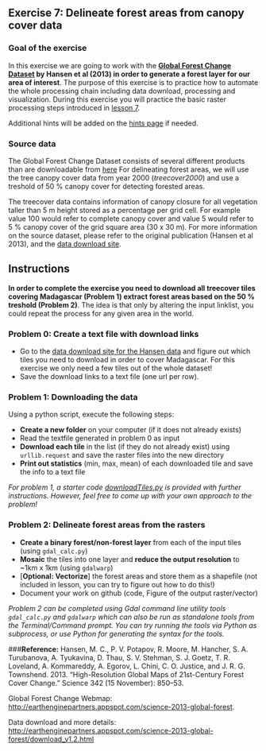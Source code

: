 ## Exercise 7: Delineate forest areas from canopy cover data

### Goal of the exercise
In this exercise we are going to work with the **[Global Forest Change Dataset](http://earthenginepartners.appspot.com/science-2013-global-forest) by Hansen et al (2013) in order to generate a forest layer for our area of interest**. The purpose of this exercise is to practice how to automate the whole processing chain including data download, processing and visualization. During this exercise you will practice the basic raster processing steps introduced in [lesson 7](https://github.com/Automating-GIS-processes/Lesson-7-Automating-Raster-Data-Processing/blob/master/Python-and-Gdal.ipynb). 

Additional hints will be added on the [hints page](https://github.com/Automating-GIS-processes/Lesson-7-Automating-Raster-Data-Processing/blob/master/hints-exercise-7) if needed.

### Source data
The Global Forest Change Dataset consists of several different products than are downloadable from [here](http://earthenginepartners.appspot.com/science-2013-global-forest/download_v1.2.html) For delineating forest areas, we will use the tree canopy cover data from year 2000 (*treecover2000*) and use a treshold of 50 % canopy cover for detecting forested areas. 

The treecover data contains information of canopy closure for all vegetation taller than 5 m height stored as a percentage per grid cell. For example value 100 would refer to complete canopy cover and value 5 would refer to 5 % canopy cover of the grid square area (30 x 30 m). For more information on the source dataset, please refer to the original publication (Hansen et al 2013), and the [data download site](http://earthenginepartners.appspot.com/science-2013-global-forest/download_v1.2.html).

## Instructions

**In order to complete the exercise you need to download all treecover tiles covering Madagascar (Problem 1) extract forest areas based on the 50 % treshold (Problem 2)**. The idea is that only by altering the input linklist, you could repeat the process for any given area in the world.

### Problem 0: Create a text file with download links
- Go to the [data download site for the Hansen data](http://earthenginepartners.appspot.com/science-2013-global-forest/download_v1.2.html) and figure out which tiles you need to download in order to cover Madagascar. For this exercise we only need a few tiles out of the whole dataset!
- Save the download links to a text file (one url per row). 

### Problem 1: Downloading the data
Using a python script, execute the following steps:
- **Create a new folder** on your computer (if it does not already exists)
- Read the textfile generated in problem 0 as input
- **Download each tile** in the list (if they do not already exist) using `urllib.request` and save the raster files into the new directory
- **Print out statistics** (min, max, mean) of each downloaded tile and save the info to a text file

*For problem 1, a starter code [downloadTiles.py](downloadTiles_starterScript.py) is provided with further instructions. However, feel free to come up with your own approach to the problem!* 

### Problem 2: Delineate forest areas from the rasters
- **Create a binary forest/non-forest layer** from each of the input tiles (using `gdal_calc.py`)
- **Mosaic** the tiles into one layer and **reduce the output resolution** to ~1km x 1km (using `gdalwarp`)
- [**Optional: Vectorize**] the forest areas and store them as a shapefile (not included in lesson, you can try to figure out how to do this!)
- Document your work on github (code, Figure of the output raster/vector)

*Problem 2 can be completed using Gdal command line utility tools `gdal_calc.py` and `gdalwarp` which can also be run as standalone tools from the Terminal/Command prompt. You can try running the tools via Python as subprocess, or use Python for generating the syntax for the tools.* 


###**Reference:**
Hansen, M. C., P. V. Potapov, R. Moore, M. Hancher, S. A. Turubanova, A. Tyukavina, D. Thau, S. V. Stehman, S. J. Goetz, T. R. Loveland, A. Kommareddy, A. Egorov, L. Chini, C. O. Justice, and J. R. G. Townshend. 2013. “High-Resolution Global Maps of 21st-Century Forest Cover Change.” Science 342 (15 November): 850–53.


Global Forest Change Webmap: http://earthenginepartners.appspot.com/science-2013-global-forest.

Data download and more details: http://earthenginepartners.appspot.com/science-2013-global-forest/download_v1.2.html
